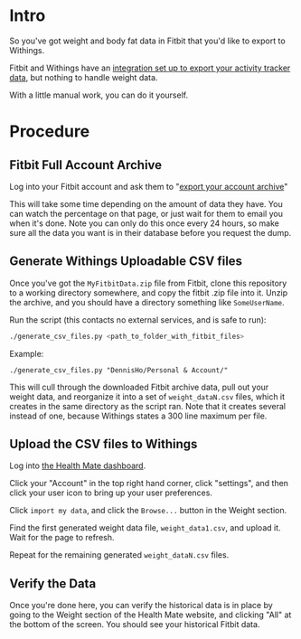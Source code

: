 # Intro
So you've got weight and body fat data in Fitbit that you'd like to export to Withings.

Fitbit and Withings have an [integration set up to export your activity tracker data](https://www.withings.com/us/en/switch-to-withings), but nothing to handle weight data.

With a little manual work, you can do it yourself.

# Procedure
## Fitbit Full Account Archive
Log into your Fitbit account and ask them to "[export your account archive](https://www.fitbit.com/settings/data/export)"

This will take some time depending on the amount of data they have.  You can watch the percentage on that page, or just wait for them to email you when it's done.  Note you can only do this once every 24 hours, so make sure all the data you want is in their database before you request the dump.

## Generate Withings Uploadable CSV files
Once you've got the `MyFitbitData.zip` file from Fitbit, clone this repository to a working directory somewhere, and copy the fitbit .zip file into it.  Unzip the archive, and you should have a directory something like `SomeUserName`.

Run the script (this contacts no external services, and is safe to run):
``` sh
./generate_csv_files.py <path_to_folder_with_fitbit_files>
```
Example:
```
./generate_csv_files.py "DennisHo/Personal & Account/"
```

This will cull through the downloaded Fitbit archive data, pull out your weight data, and reorganize it into a set of `weight_dataN.csv` files, which it creates in the same directory as the script ran.  Note that it creates several instead of one, because Withings states a 300 line maximum per file.

## Upload the CSV files to Withings
Log into [the Health Mate dashboard](healthmate.withings.com).

Click your "Account" in the top right hand corner, click "settings", and then click your user icon to bring up your user preferences.

Click `import my data`, and click the `Browse...` button in the Weight section.

Find the first generated weight data file, `weight_data1.csv`, and upload it.  Wait for the page to refresh.

Repeat for the remaining generated `weight_dataN.csv` files.

## Verify the Data
Once you're done here, you can verify the historical data is in place by going to the Weight section of the Health Mate website, and clicking "All" at the bottom of the screen.  You should see your historical Fitbit data.
